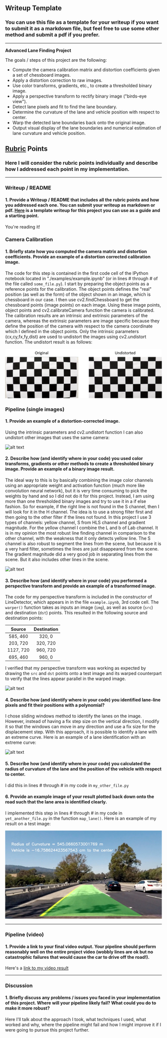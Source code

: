 ## Writeup Template

### You can use this file as a template for your writeup if you want to submit it as a markdown file, but feel free to use some other method and submit a pdf if you prefer.

---

**Advanced Lane Finding Project**

The goals / steps of this project are the following:

* Compute the camera calibration matrix and distortion coefficients given a set of chessboard images.
* Apply a distortion correction to raw images.
* Use color transforms, gradients, etc., to create a thresholded binary image.
* Apply a perspective transform to rectify binary image ("birds-eye view").
* Detect lane pixels and fit to find the lane boundary.
* Determine the curvature of the lane and vehicle position with respect to center.
* Warp the detected lane boundaries back onto the original image.
* Output visual display of the lane boundaries and numerical estimation of lane curvature and vehicle position.

[//]: # (Image References)

[image1]: ./examples/undistort_output.png "Undistorted"
[image2]: ./test_images/test1.jpg "Road Transformed"
[image3]: ./examples/binary_combo_example.jpg "Binary Example"
[image4]: ./examples/warped_straight_lines.jpg "Warp Example"
[image5]: ./examples/color_fit_lines.jpg "Fit Visual"
[image6]: ./examples/example_output.jpg "Output"
[video1]: ./project_video.mp4 "Video"

## [Rubric](https://review.udacity.com/#!/rubrics/571/view) Points

### Here I will consider the rubric points individually and describe how I addressed each point in my implementation.  

---

### Writeup / README

#### 1. Provide a Writeup / README that includes all the rubric points and how you addressed each one.  You can submit your writeup as markdown or pdf.  [Here](https://github.com/udacity/CarND-Advanced-Lane-Lines/blob/master/writeup_template.md) is a template writeup for this project you can use as a guide and a starting point.  

You're reading it!

### Camera Calibration

#### 1. Briefly state how you computed the camera matrix and distortion coefficients. Provide an example of a distortion corrected calibration image.

The code for this step is contained in the first code cell of the IPython notebook located in "./examples/example.ipynb" (or in lines # through # of the file called `some_file.py`).
I start by preparing the object points as a reference points for the calibration. The object points defines the "real" position (as well as the form) of the object shown
in an image, which is chessboard in our case. I then use cv2.findChessboard to get the chessboard points (image points) on each image. Using these image points, object points
and cv2.calibrateCamera function the camera is calibrated. The calibration results are an intrinsic and extrinsic parameters of the camera, whereas the extrinsic parameters are
image specific because they define the position of the camera with respect to the camera coordinate which I defined in the object points. Only the intrinsic parameters (cx,cy,fx,fy,dist)
are used to undistort the images using cv2.undistort function. The undistort result is as follows:

![alt text][image1]

### Pipeline (single images)

#### 1. Provide an example of a distortion-corrected image.

Using the intrinsic parameters and cv2.undistort function I can also undistort other images that uses the same camera:

![alt text][image2]

#### 2. Describe how (and identify where in your code) you used color transforms, gradients or other methods to create a thresholded binary image.  Provide an example of a binary image result.

The ideal way to this is by basically combining the image color channels using an appropriate weight and activation function (much more like convolution neural network), but it is very time
consuming to pick the weights by hand and so I did not do it for this project. Instead, I am using more than one thresholded binary images and try to use it in a if else fashion. So for example,
if the right line is not found in the S channel, then I will look for it in the H channel. The idea is to use a strong filter first and then going to the other filter if the lines not found.
In this project I use 3 types of channels: yellow channel, S from HLS channel and gradient magnitude. For the yellow channel I combine the L and b of Lab channel. It is in my opinion the most
robust line finding channel in comparison to the other channel, with the weakness that it only detects yellow line. The S channel is also robust to segment the lines from the scene, but because
it is a very hard filter, sometimes the lines are just disappeared from the scene. The gradient magnitude did a very good job in separating lines from the scene. But it also includes other lines
in the scene.

![alt text][image3]

#### 3. Describe how (and identify where in your code) you performed a perspective transform and provide an example of a transformed image.

The code for my perspective transform is included in the constructor of LineDetector, which appears in in the file `example.ipynb`, 3rd code cell.
The `warper()` function takes as inputs an image (`img`), as well as source (`src`) and destination (`dst`) points. This resulted in the following source and destination points:

| Source        | Destination   | 
|:-------------:|:-------------:| 
| 585, 460      | 320, 0        | 
| 203, 720      | 320, 720      |
| 1127, 720     | 960, 720      |
| 695, 460      | 960, 0        |

I verified that my perspective transform was working as expected by drawing the `src` and `dst` points onto a test image and its warped counterpart to verify that the lines appear parallel in the warped image.

![alt text][image4]

#### 4. Describe how (and identify where in your code) you identified lane-line pixels and fit their positions with a polynomial?

I chose sliding windows method to identify the lanes on the image. However, instead of having a fix step size on the vertical direction, I modify it so that the windows can move in any direction and
use a fix size for the displacement step. With this approach, it is possible to identify a lane with an extreme curve. Here is an example of a lane identification with an extreme curve:

![alt text][image5]

#### 5. Describe how (and identify where in your code) you calculated the radius of curvature of the lane and the position of the vehicle with respect to center.

I did this in lines # through # in my code in `my_other_file.py`

#### 6. Provide an example image of your result plotted back down onto the road such that the lane area is identified clearly.

I implemented this step in lines # through # in my code in `yet_another_file.py` in the function `map_lane()`.  Here is an example of my result on a test image:

![alt text][image6]

---

### Pipeline (video)

#### 1. Provide a link to your final video output.  Your pipeline should perform reasonably well on the entire project video (wobbly lines are ok but no catastrophic failures that would cause the car to drive off the road!).

Here's a [link to my video result](./project_video.mp4)

---

### Discussion

#### 1. Briefly discuss any problems / issues you faced in your implementation of this project.  Where will your pipeline likely fail?  What could you do to make it more robust?

Here I'll talk about the approach I took, what techniques I used, what worked and why, where the pipeline might fail and how I might improve it if I were going to pursue this project further.  
